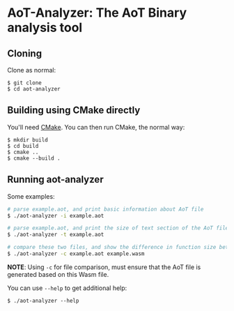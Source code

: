 # AoT-Analyzer: The AoT Binary analysis tool


## Cloning

Clone as normal:

```console
$ git clone 
$ cd aot-analyzer
```

## Building using CMake directly

You'll need [CMake](https://cmake.org). You can then run CMake, the normal way:

```console
$ mkdir build
$ cd build
$ cmake ..
$ cmake --build .
```

## Running aot-analyzer

Some examples:

```sh
# parse example.aot, and print basic information about AoT file
$ ./aot-analyzer -i example.aot

# parse example.aot, and print the size of text section of the AoT file
$ ./aot-analyzer -t example.aot

# compare these two files, and show the difference in function size between them
$ ./aot-analyzer -c example.aot example.wasm
```

**NOTE**: Using `-c` for file comparison, must ensure that the AoT file is generated based on this Wasm file.


You can use `--help` to get additional help:

```console
$ ./aot-analyzer --help
```